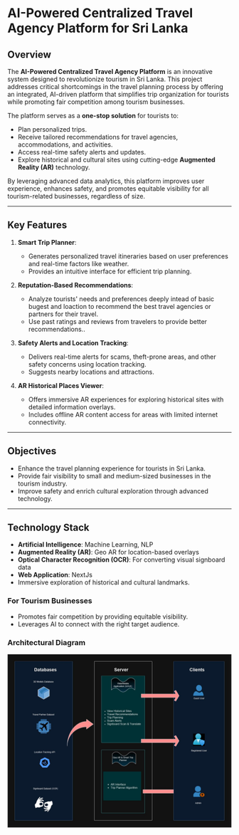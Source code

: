 # AI-Powered Centralized Travel Agency Platform for Sri Lanka

## Overview
The **AI-Powered Centralized Travel Agency Platform** is an innovative system designed to revolutionize tourism in Sri Lanka. This project addresses critical shortcomings in the travel planning process by offering an integrated, AI-driven platform that simplifies trip organization for tourists while promoting fair competition among tourism businesses.

The platform serves as a **one-stop solution** for tourists to:
- Plan personalized trips.
- Receive tailored recommendations for travel agencies, accommodations, and activities.
- Access real-time safety alerts and updates.
- Explore historical and cultural sites using cutting-edge **Augmented Reality (AR)** technology.

By leveraging advanced data analytics, this platform improves user experience, enhances safety, and promotes equitable visibility for all tourism-related businesses, regardless of size.

---

## Key Features
1. **Smart Trip Planner**:
   - Generates personalized travel itineraries based on user preferences and real-time factors like weather.
   - Provides an intuitive interface for efficient trip planning.

2. **Reputation-Based Recommendations**:
   - Analyze tourists' needs and preferences deeply intead of basic bugest and loaction to recommend the best travel agencies or partners for their travel.
   - Use past ratings and reviews from travelers to provide better recommendations..

3. **Safety Alerts and Location Tracking**:
   - Delivers real-time alerts for scams, theft-prone areas, and other safety concerns using location tracking.
   - Suggests nearby locations and attractions.

4. **AR Historical Places Viewer**:
   - Offers immersive AR experiences for exploring historical sites with detailed information overlays.
   - Includes offline AR content access for areas with limited internet connectivity.

---

## Objectives
- Enhance the travel planning experience for tourists in Sri Lanka.
- Provide fair visibility to small and medium-sized businesses in the tourism industry.
- Improve safety and enrich cultural exploration through advanced technology.

---

## Technology Stack
- **Artificial Intelligence**: Machine Learning, NLP
- **Augmented Reality (AR)**: Geo AR for location-based overlays
- **Optical Character Recognition (OCR)**: For converting visual signboard data
- **Web Application**: NextJs
- Immersive exploration of historical and cultural landmarks.

### For Tourism Businesses
- Promotes fair competition by providing equitable visibility.
- Leverages AI to connect with the right target audience.

### Architectural Diagram
![Architectural Diagram](Architectural%20Diagram.jpg "AI-Powered Travel Platform Architecture")
